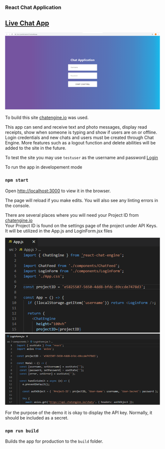 ### React Chat Application
## [Live Chat App](https://youthful-bartik-221ce4.netlify.app/)
![Screenshot of App.js](./photos/loginpage.PNG)

To build this site [chatengine.io](https://chatengine.io/) was used.

This app can send and receive text and photo messages, display read receipts, show when someone is typing and show if users are on or offline.
Login credentials and new chats and users must be created through Chat Engine.
More features such as a logout function and delete abilities will be added to the site in the future.

To test the site you may use `testuser` as the username and password [Login](https://youthful-bartik-221ce4.netlify.app)

To run the app in developement mode
### `npm start`
Open [http://localhost:3000](http://localhost:3000) to view it in the browser.

The page will reload if you make edits.
You will also see any linting errors in the console.

There are several places where you will need your Project ID from [chatengine.io](https://chatengine.io/)\
Your Project ID is found on the settings page of the project under API Keys.
It will be utilized in the App.js and LoginForm.jsx files

![Screenshot of App.js](./photos/app_projectid.PNG)
![Screenshot of App.js](./photos/loginform_projectid.PNG)

For the purpose of the demo it is okay to display the API key. Normally, it should be included as a secret.

### `npm run build`
Builds the app for production to the `build` folder.
